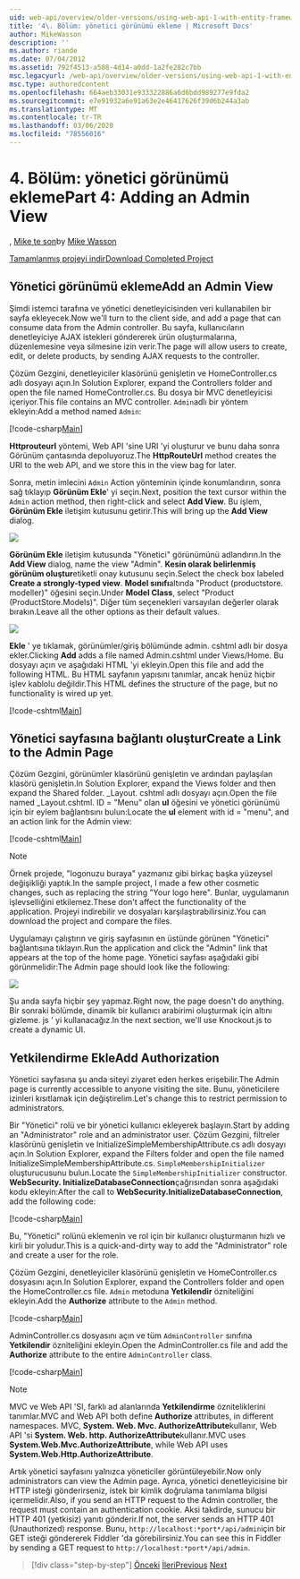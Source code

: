 ```yaml
---
uid: web-api/overview/older-versions/using-web-api-1-with-entity-framework-5/using-web-api-with-entity-framework-part-4
title: '4\. Bölüm: yönetici görünümü ekleme | Microsoft Docs'
author: MikeWasson
description: ''
ms.author: riande
ms.date: 07/04/2012
ms.assetid: 792f4513-a508-4d14-a0dd-1a2fe282c7bb
msc.legacyurl: /web-api/overview/older-versions/using-web-api-1-with-entity-framework-5/using-web-api-with-entity-framework-part-4
msc.type: authoredcontent
ms.openlocfilehash: 664aeb33031e933322886a6d6bdd989277e9fda2
ms.sourcegitcommit: e7e91932a6e91a63e2e46417626f39d6b244a3ab
ms.translationtype: MT
ms.contentlocale: tr-TR
ms.lasthandoff: 03/06/2020
ms.locfileid: "78556016"
---
```

# <a name="part-4-adding-an-admin-view"></a><span data-ttu-id="31b2a-102">4\. Bölüm: yönetici görünümü ekleme</span><span class="sxs-lookup"><span data-stu-id="31b2a-102">Part 4: Adding an Admin View</span></span>

<span data-ttu-id="31b2a-103">, [Mike te son](https://github.com/MikeWasson)</span><span class="sxs-lookup"><span data-stu-id="31b2a-103">by [Mike Wasson](https://github.com/MikeWasson)</span></span>

[<span data-ttu-id="31b2a-104">Tamamlanmış projeyi indir</span><span class="sxs-lookup"><span data-stu-id="31b2a-104">Download Completed Project</span></span>](https://code.msdn.microsoft.com/ASP-NET-Web-API-with-afa30545)

## <a name="add-an-admin-view"></a><span data-ttu-id="31b2a-105">Yönetici görünümü ekleme</span><span class="sxs-lookup"><span data-stu-id="31b2a-105">Add an Admin View</span></span>

<span data-ttu-id="31b2a-106">Şimdi istemci tarafına ve yönetici denetleyicisinden veri kullanabilen bir sayfa ekleyecek.</span><span class="sxs-lookup"><span data-stu-id="31b2a-106">Now we'll turn to the client side, and add a page that can consume data from the Admin controller.</span></span> <span data-ttu-id="31b2a-107">Bu sayfa, kullanıcıların denetleyiciye AJAX istekleri göndererek ürün oluşturmalarına, düzenlemesine veya silmesine izin verir.</span><span class="sxs-lookup"><span data-stu-id="31b2a-107">The page will allow users to create, edit, or delete products, by sending AJAX requests to the controller.</span></span>

<span data-ttu-id="31b2a-108">Çözüm Gezgini, denetleyiciler klasörünü genişletin ve HomeController.cs adlı dosyayı açın.</span><span class="sxs-lookup"><span data-stu-id="31b2a-108">In Solution Explorer, expand the Controllers folder and open the file named HomeController.cs.</span></span> <span data-ttu-id="31b2a-109">Bu dosya bir MVC denetleyicisi içeriyor.</span><span class="sxs-lookup"><span data-stu-id="31b2a-109">This file contains an MVC controller.</span></span> <span data-ttu-id="31b2a-110">`Admin`adlı bir yöntem ekleyin:</span><span class="sxs-lookup"><span data-stu-id="31b2a-110">Add a method named `Admin`:</span></span>

[!code-csharp[Main](using-web-api-with-entity-framework-part-4/samples/sample1.cs)]

<span data-ttu-id="31b2a-111">**Httprouteurl** yöntemi, Web API 'sine URI 'yi oluşturur ve bunu daha sonra Görünüm çantasında depoluyoruz.</span><span class="sxs-lookup"><span data-stu-id="31b2a-111">The **HttpRouteUrl** method creates the URI to the web API, and we store this in the view bag for later.</span></span>

<span data-ttu-id="31b2a-112">Sonra, metin imlecini `Admin` Action yönteminin içinde konumlandırın, sonra sağ tıklayıp **Görünüm Ekle**' yi seçin.</span><span class="sxs-lookup"><span data-stu-id="31b2a-112">Next, position the text cursor within the `Admin` action method, then right-click and select **Add View**.</span></span> <span data-ttu-id="31b2a-113">Bu işlem, **Görünüm Ekle** iletişim kutusunu getirir.</span><span class="sxs-lookup"><span data-stu-id="31b2a-113">This will bring up the **Add View** dialog.</span></span>

![](using-web-api-with-entity-framework-part-4/_static/image1.png)

<span data-ttu-id="31b2a-114">**Görünüm Ekle** iletişim kutusunda "Yönetici" görünümünü adlandırın.</span><span class="sxs-lookup"><span data-stu-id="31b2a-114">In the **Add View** dialog, name the view "Admin".</span></span> <span data-ttu-id="31b2a-115">**Kesin olarak belirlenmiş görünüm oluştur**etiketli onay kutusunu seçin.</span><span class="sxs-lookup"><span data-stu-id="31b2a-115">Select the check box labeled **Create a strongly-typed view**.</span></span> <span data-ttu-id="31b2a-116">**Model sınıfı**altında "Product (productstore. modeller)" öğesini seçin.</span><span class="sxs-lookup"><span data-stu-id="31b2a-116">Under **Model Class**, select "Product (ProductStore.Models)".</span></span> <span data-ttu-id="31b2a-117">Diğer tüm seçenekleri varsayılan değerler olarak bırakın.</span><span class="sxs-lookup"><span data-stu-id="31b2a-117">Leave all the other options as their default values.</span></span>

![](using-web-api-with-entity-framework-part-4/_static/image2.png)

<span data-ttu-id="31b2a-118">**Ekle** ' ye tıklamak, görünümler/giriş bölümünde admin. cshtml adlı bir dosya ekler.</span><span class="sxs-lookup"><span data-stu-id="31b2a-118">Clicking **Add** adds a file named Admin.cshtml under Views/Home.</span></span> <span data-ttu-id="31b2a-119">Bu dosyayı açın ve aşağıdaki HTML 'yi ekleyin.</span><span class="sxs-lookup"><span data-stu-id="31b2a-119">Open this file and add the following HTML.</span></span> <span data-ttu-id="31b2a-120">Bu HTML sayfanın yapısını tanımlar, ancak henüz hiçbir işlev kablolu değildir.</span><span class="sxs-lookup"><span data-stu-id="31b2a-120">This HTML defines the structure of the page, but no functionality is wired up yet.</span></span>

[!code-cshtml[Main](using-web-api-with-entity-framework-part-4/samples/sample2.cshtml)]

## <a name="create-a-link-to-the-admin-page"></a><span data-ttu-id="31b2a-121">Yönetici sayfasına bağlantı oluştur</span><span class="sxs-lookup"><span data-stu-id="31b2a-121">Create a Link to the Admin Page</span></span>

<span data-ttu-id="31b2a-122">Çözüm Gezgini, görünümler klasörünü genişletin ve ardından paylaşılan klasörü genişletin.</span><span class="sxs-lookup"><span data-stu-id="31b2a-122">In Solution Explorer, expand the Views folder and then expand the Shared folder.</span></span> <span data-ttu-id="31b2a-123">\_Layout. cshtml adlı dosyayı açın.</span><span class="sxs-lookup"><span data-stu-id="31b2a-123">Open the file named \_Layout.cshtml.</span></span> <span data-ttu-id="31b2a-124">ID = "Menu" olan **ul** öğesini ve yönetici görünümü için bir eylem bağlantısını bulun:</span><span class="sxs-lookup"><span data-stu-id="31b2a-124">Locate the **ul** element with id = "menu", and an action link for the Admin view:</span></span>

[!code-cshtml[Main](using-web-api-with-entity-framework-part-4/samples/sample3.cshtml)]

> [!NOTE]
> <span data-ttu-id="31b2a-125">Örnek projede, "logonuzu buraya" yazmanız gibi birkaç başka yüzeysel değişikliği yaptık.</span><span class="sxs-lookup"><span data-stu-id="31b2a-125">In the sample project, I made a few other cosmetic changes, such as replacing the string "Your logo here".</span></span> <span data-ttu-id="31b2a-126">Bunlar, uygulamanın işlevselliğini etkilemez.</span><span class="sxs-lookup"><span data-stu-id="31b2a-126">These don't affect the functionality of the application.</span></span> <span data-ttu-id="31b2a-127">Projeyi indirebilir ve dosyaları karşılaştırabilirsiniz.</span><span class="sxs-lookup"><span data-stu-id="31b2a-127">You can download the project and compare the files.</span></span>

<span data-ttu-id="31b2a-128">Uygulamayı çalıştırın ve giriş sayfasının en üstünde görünen "Yönetici" bağlantısına tıklayın.</span><span class="sxs-lookup"><span data-stu-id="31b2a-128">Run the application and click the "Admin" link that appears at the top of the home page.</span></span> <span data-ttu-id="31b2a-129">Yönetici sayfası aşağıdaki gibi görünmelidir:</span><span class="sxs-lookup"><span data-stu-id="31b2a-129">The Admin page should look like the following:</span></span>

![](using-web-api-with-entity-framework-part-4/_static/image3.png)

<span data-ttu-id="31b2a-130">Şu anda sayfa hiçbir şey yapmaz.</span><span class="sxs-lookup"><span data-stu-id="31b2a-130">Right now, the page doesn't do anything.</span></span> <span data-ttu-id="31b2a-131">Bir sonraki bölümde, dinamik bir kullanıcı arabirimi oluşturmak için altını gizleme. js ' yi kullanacağız.</span><span class="sxs-lookup"><span data-stu-id="31b2a-131">In the next section, we'll use Knockout.js to create a dynamic UI.</span></span>

## <a name="add-authorization"></a><span data-ttu-id="31b2a-132">Yetkilendirme Ekle</span><span class="sxs-lookup"><span data-stu-id="31b2a-132">Add Authorization</span></span>

<span data-ttu-id="31b2a-133">Yönetici sayfasına şu anda siteyi ziyaret eden herkes erişebilir.</span><span class="sxs-lookup"><span data-stu-id="31b2a-133">The Admin page is currently accessible to anyone visiting the site.</span></span> <span data-ttu-id="31b2a-134">Bunu, yöneticilere izinleri kısıtlamak için değiştirelim.</span><span class="sxs-lookup"><span data-stu-id="31b2a-134">Let's change this to restrict permission to administrators.</span></span>

<span data-ttu-id="31b2a-135">Bir "Yönetici" rolü ve bir yönetici kullanıcı ekleyerek başlayın.</span><span class="sxs-lookup"><span data-stu-id="31b2a-135">Start by adding an "Administrator" role and an administrator user.</span></span> <span data-ttu-id="31b2a-136">Çözüm Gezgini, filtreler klasörünü genişletin ve InitializeSimpleMembershipAttribute.cs adlı dosyayı açın.</span><span class="sxs-lookup"><span data-stu-id="31b2a-136">In Solution Explorer, expand the Filters folder and open the file named InitializeSimpleMembershipAttribute.cs.</span></span> <span data-ttu-id="31b2a-137">`SimpleMembershipInitializer` oluşturucusunu bulun.</span><span class="sxs-lookup"><span data-stu-id="31b2a-137">Locate the `SimpleMembershipInitializer` constructor.</span></span> <span data-ttu-id="31b2a-138">**WebSecurity. InitializeDatabaseConnection**çağrısından sonra aşağıdaki kodu ekleyin:</span><span class="sxs-lookup"><span data-stu-id="31b2a-138">After the call to **WebSecurity.InitializeDatabaseConnection**, add the following code:</span></span>

[!code-csharp[Main](using-web-api-with-entity-framework-part-4/samples/sample4.cs)]

<span data-ttu-id="31b2a-139">Bu, "Yönetici" rolünü eklemenin ve rol için bir kullanıcı oluşturmanın hızlı ve kirli bir yoludur.</span><span class="sxs-lookup"><span data-stu-id="31b2a-139">This is a quick-and-dirty way to add the "Administrator" role and create a user for the role.</span></span>

<span data-ttu-id="31b2a-140">Çözüm Gezgini, denetleyiciler klasörünü genişletin ve HomeController.cs dosyasını açın.</span><span class="sxs-lookup"><span data-stu-id="31b2a-140">In Solution Explorer, expand the Controllers folder and open the HomeController.cs file.</span></span> <span data-ttu-id="31b2a-141">`Admin` metoduna **Yetkilendir** özniteliğini ekleyin.</span><span class="sxs-lookup"><span data-stu-id="31b2a-141">Add the **Authorize** attribute to the `Admin` method.</span></span>

[!code-csharp[Main](using-web-api-with-entity-framework-part-4/samples/sample5.cs)]

<span data-ttu-id="31b2a-142">AdminController.cs dosyasını açın ve tüm `AdminController` sınıfına **Yetkilendir** özniteliğini ekleyin.</span><span class="sxs-lookup"><span data-stu-id="31b2a-142">Open the AdminController.cs file and add the **Authorize** attribute to the entire `AdminController` class.</span></span>

[!code-csharp[Main](using-web-api-with-entity-framework-part-4/samples/sample6.cs)]

> [!NOTE]
> <span data-ttu-id="31b2a-143">MVC ve Web API 'SI, farklı ad alanlarında **Yetkilendirme** özniteliklerini tanımlar.</span><span class="sxs-lookup"><span data-stu-id="31b2a-143">MVC and Web API both define **Authorize** attributes, in different namespaces.</span></span> <span data-ttu-id="31b2a-144">MVC, **System. Web. Mvc. AuthorizeAttribute**kullanır, Web API 'si **System. Web. http. AuthorizeAttribute**kullanır.</span><span class="sxs-lookup"><span data-stu-id="31b2a-144">MVC uses **System.Web.Mvc.AuthorizeAttribute**, while Web API uses **System.Web.Http.AuthorizeAttribute**.</span></span>

<span data-ttu-id="31b2a-145">Artık yönetici sayfasını yalnızca yöneticiler görüntüleyebilir.</span><span class="sxs-lookup"><span data-stu-id="31b2a-145">Now only administrators can view the Admin page.</span></span> <span data-ttu-id="31b2a-146">Ayrıca, yönetici denetleyicisine bir HTTP isteği gönderirseniz, istek bir kimlik doğrulama tanımlama bilgisi içermelidir.</span><span class="sxs-lookup"><span data-stu-id="31b2a-146">Also, if you send an HTTP request to the Admin controller, the request must contain an authentication cookie.</span></span> <span data-ttu-id="31b2a-147">Aksi takdirde, sunucu bir HTTP 401 (yetkisiz) yanıtı gönderir.</span><span class="sxs-lookup"><span data-stu-id="31b2a-147">If not, the server sends an HTTP 401 (Unauthorized) response.</span></span> <span data-ttu-id="31b2a-148">Bunu, `http://localhost:*port*/api/admin`için bir GET isteği göndererek Fiddler 'da görebilirsiniz.</span><span class="sxs-lookup"><span data-stu-id="31b2a-148">You can see this in Fiddler by sending a GET request to `http://localhost:*port*/api/admin`.</span></span>

> [!div class="step-by-step"]
> <span data-ttu-id="31b2a-149">[Önceki](using-web-api-with-entity-framework-part-3.md)
> [İleri](using-web-api-with-entity-framework-part-5.md)</span><span class="sxs-lookup"><span data-stu-id="31b2a-149">[Previous](using-web-api-with-entity-framework-part-3.md)
[Next](using-web-api-with-entity-framework-part-5.md)</span></span>
